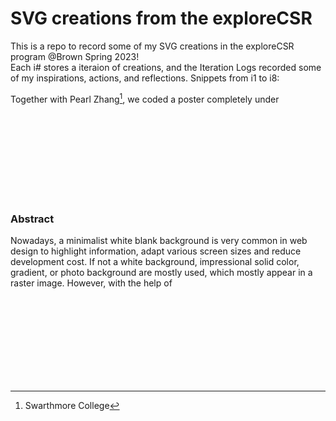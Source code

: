 # SVG creations from the exploreCSR
This is a repo to record some of my SVG creations in the exploreCSR program @Brown Spring 2023!<br/>
Each i# stores a iteraion of creations, and the Iteration Logs recorded some of my inspirations, actions, and reflections.
Snippets from i1 to i8:<br/>

Together with Pearl Zhang[^1], we coded a poster completely under <svg> tags to showcase the flexibility of SVG images and presented it on the Brown annual CS undergraduate research symposium. You can find an animated version on [replit](https://replit.com/@Yuhanwww/SVG-Poster-Explore-CSR-Pearl-Zhang-and-Yuhan-Wang)!

[^1]:Swarthmore College

### Abstract
Nowadays, a minimalist white blank background is very common in web design to highlight information, adapt various screen sizes and reduce development cost. If not a white background, impressional solid color, gradient, or photo background are mostly used, which mostly appear in a raster image. However, with the help of <svg> tag in html, we can create svg backgrounds with precise visual representations that are accessible, animatable, with the potential to be embedded in the web page without the need for additional loading. Pictures created in svg form are precise in vectors and will not lose quality in response to different sizes. With the help of inherent effects in <svg> , we can apply textures, transformations, and animations that provide a wide range of visual effects. Pictures coded in <svg> can be a new choice for web designers and can apply in many web applications like background or 3D scene, with the potential to bring back colorful unique web pages with different themes echoing the content.
